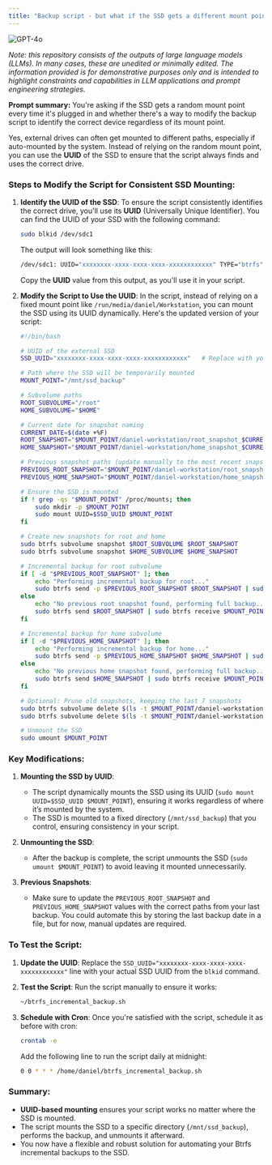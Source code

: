 ```yaml
---
title: "Backup script - but what if the SSD gets a different mount point"
---
```

![GPT-4o](https://img.shields.io/badge/GPT--4o-3333FF?style=for-the-badge&logo=openai&logoColor=white)



*Note: this repository consists of the outputs of large language models (LLMs). In many cases, these are unedited or minimally edited. The information provided is for demonstrative purposes only and is intended to highlight constraints and capabilities in LLM applications and prompt engineering strategies.*


**Prompt summary:** You're asking if the SSD gets a random mount point every time it's plugged in and whether there's a way to modify the backup script to identify the correct device regardless of its mount point.

Yes, external drives can often get mounted to different paths, especially if auto-mounted by the system. Instead of relying on the random mount point, you can use the **UUID** of the SSD to ensure that the script always finds and uses the correct drive.

### Steps to Modify the Script for Consistent SSD Mounting:

1. **Identify the UUID of the SSD**:
   To ensure the script consistently identifies the correct drive, you'll use its **UUID** (Universally Unique Identifier). You can find the UUID of your SSD with the following command:
   ```bash
   sudo blkid /dev/sdc1
   ```

   The output will look something like this:
   ```bash
   /dev/sdc1: UUID="xxxxxxxx-xxxx-xxxx-xxxx-xxxxxxxxxxxx" TYPE="btrfs"
   ```

   Copy the **UUID** value from this output, as you'll use it in your script.

2. **Modify the Script to Use the UUID**:
   In the script, instead of relying on a fixed mount point like `/run/media/daniel/Workstation`, you can mount the SSD using its UUID dynamically. Here's the updated version of your script:

   ```bash
   #!/bin/bash

   # UUID of the external SSD
   SSD_UUID="xxxxxxxx-xxxx-xxxx-xxxx-xxxxxxxxxxxx"   # Replace with your SSD's UUID

   # Path where the SSD will be temporarily mounted
   MOUNT_POINT="/mnt/ssd_backup"

   # Subvolume paths
   ROOT_SUBVOLUME="/root"
   HOME_SUBVOLUME="$HOME"

   # Current date for snapshot naming
   CURRENT_DATE=$(date +%F)
   ROOT_SNAPSHOT="$MOUNT_POINT/daniel-workstation/root_snapshot_$CURRENT_DATE"
   HOME_SNAPSHOT="$MOUNT_POINT/daniel-workstation/home_snapshot_$CURRENT_DATE"

   # Previous snapshot paths (update manually to the most recent snapshot)
   PREVIOUS_ROOT_SNAPSHOT="$MOUNT_POINT/daniel-workstation/root_snapshot_PREVIOUS_DATE"
   PREVIOUS_HOME_SNAPSHOT="$MOUNT_POINT/daniel-workstation/home_snapshot_PREVIOUS_DATE"

   # Ensure the SSD is mounted
   if ! grep -qs "$MOUNT_POINT" /proc/mounts; then
       sudo mkdir -p $MOUNT_POINT
       sudo mount UUID=$SSD_UUID $MOUNT_POINT
   fi

   # Create new snapshots for root and home
   sudo btrfs subvolume snapshot $ROOT_SUBVOLUME $ROOT_SNAPSHOT
   sudo btrfs subvolume snapshot $HOME_SUBVOLUME $HOME_SNAPSHOT

   # Incremental backup for root subvolume
   if [ -d "$PREVIOUS_ROOT_SNAPSHOT" ]; then
       echo "Performing incremental backup for root..."
       sudo btrfs send -p $PREVIOUS_ROOT_SNAPSHOT $ROOT_SNAPSHOT | sudo btrfs receive $MOUNT_POINT/daniel-workstation/incremental-backups/
   else
       echo "No previous root snapshot found, performing full backup..."
       sudo btrfs send $ROOT_SNAPSHOT | sudo btrfs receive $MOUNT_POINT/daniel-workstation/incremental-backups/
   fi

   # Incremental backup for home subvolume
   if [ -d "$PREVIOUS_HOME_SNAPSHOT" ]; then
       echo "Performing incremental backup for home..."
       sudo btrfs send -p $PREVIOUS_HOME_SNAPSHOT $HOME_SNAPSHOT | sudo btrfs receive $MOUNT_POINT/daniel-workstation/incremental-backups/
   else
       echo "No previous home snapshot found, performing full backup..."
       sudo btrfs send $HOME_SNAPSHOT | sudo btrfs receive $MOUNT_POINT/daniel-workstation/incremental-backups/
   fi

   # Optional: Prune old snapshots, keeping the last 7 snapshots
   sudo btrfs subvolume delete $(ls -t $MOUNT_POINT/daniel-workstation/root_snapshot_* | tail -n +8)
   sudo btrfs subvolume delete $(ls -t $MOUNT_POINT/daniel-workstation/home_snapshot_* | tail -n +8)

   # Unmount the SSD
   sudo umount $MOUNT_POINT
   ```

### Key Modifications:

1. **Mounting the SSD by UUID**:
   - The script dynamically mounts the SSD using its UUID (`sudo mount UUID=$SSD_UUID $MOUNT_POINT`), ensuring it works regardless of where it’s mounted by the system.
   - The SSD is mounted to a fixed directory (`/mnt/ssd_backup`) that you control, ensuring consistency in your script.

2. **Unmounting the SSD**:
   - After the backup is complete, the script unmounts the SSD (`sudo umount $MOUNT_POINT`) to avoid leaving it mounted unnecessarily.

3. **Previous Snapshots**:
   - Make sure to update the `PREVIOUS_ROOT_SNAPSHOT` and `PREVIOUS_HOME_SNAPSHOT` values with the correct paths from your last backup. You could automate this by storing the last backup date in a file, but for now, manual updates are required.

### To Test the Script:

1. **Update the UUID**:
   Replace the `SSD_UUID="xxxxxxxx-xxxx-xxxx-xxxx-xxxxxxxxxxxx"` line with your actual SSD UUID from the `blkid` command.

2. **Test the Script**:
   Run the script manually to ensure it works:
   ```bash
   ~/btrfs_incremental_backup.sh
   ```

3. **Schedule with Cron**:
   Once you're satisfied with the script, schedule it as before with cron:
   ```bash
   crontab -e
   ```

   Add the following line to run the script daily at midnight:
   ```bash
   0 0 * * * /home/daniel/btrfs_incremental_backup.sh
   ```

### Summary:

- **UUID-based mounting** ensures your script works no matter where the SSD is mounted.
- The script mounts the SSD to a specific directory (`/mnt/ssd_backup`), performs the backup, and unmounts it afterward.
- You now have a flexible and robust solution for automating your Btrfs incremental backups to the SSD.